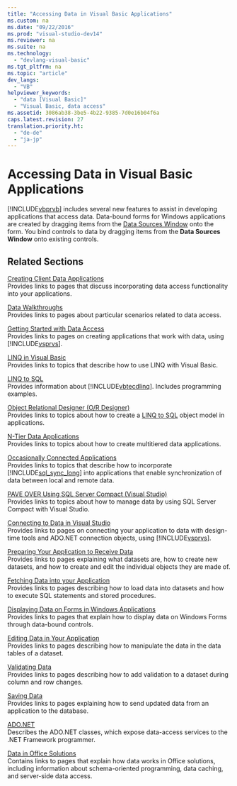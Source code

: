 ```yaml
---
title: "Accessing Data in Visual Basic Applications"
ms.custom: na
ms.date: "09/22/2016"
ms.prod: "visual-studio-dev14"
ms.reviewer: na
ms.suite: na
ms.technology: 
  - "devlang-visual-basic"
ms.tgt_pltfrm: na
ms.topic: "article"
dev_langs: 
  - "VB"
helpviewer_keywords: 
  - "data [Visual Basic]"
  - "Visual Basic, data access"
ms.assetid: 3086ab38-3be5-4b22-9385-7d0e16b04f6a
caps.latest.revision: 27
translation.priority.ht: 
  - "de-de"
  - "ja-jp"
---
```

# Accessing Data in Visual Basic Applications
[!INCLUDE[vbprvb](../VS_csharp/includes/vbprvb_md.md)] includes several new features to assist in developing applications that access data. Data-bound forms for Windows applications are created by dragging items from the [Data Sources Window](assetId:///0d20f699-cc95-45b3-8ecb-c7edf1f67992) onto the form. You bind controls to data by dragging items from the **Data Sources Window** onto existing controls.  
  
## Related Sections  
 [Creating Client Data Applications](assetId:///ab334d5f-4f49-4346-bce0-3325d6130b3e)  
 Provides links to pages that discuss incorporating data access functionality into your applications.  
  
 [Data Walkthroughs](assetId:///15a88fb8-3bee-4962-914d-7a1f8bd40ec4)  
 Provides links to pages about particular scenarios related to data access.  
  
 [Getting Started with Data Access](assetId:///b5bd71f4-23d7-4d6e-91fe-5aa24d0d06d6)  
 Provides links to pages on creating applications that work with data, using [!INCLUDE[vsprvs](../VS_csharp/includes/vsprvs_md.md)].  
  
 [LINQ in Visual Basic](../VS_csharp/linq-in-visual-basic.md)  
 Provides links to topics that describe how to use LINQ with Visual Basic.  
  
 [LINQ to SQL](assetId:///73d13345-eece-471a-af40-4cc7a2f11655)  
 Provides information about [!INCLUDE[vbtecdlinq](../VS_csharp/includes/vbtecdlinq_md.md)]. Includes programming examples.  
  
 [Object Relational Designer (O/R Designer)](assetId:///45e477c0-5c6b-41f9-b2d0-2808fb4f6537)  
 Provides links to topics about how to create a [LINQ to SQL](assetId:///73d13345-eece-471a-af40-4cc7a2f11655) object model in applications.  
  
 [N-Tier Data Applications](assetId:///f6ae2ee0-ea5f-4a79-8f4b-e21c115afb20)  
 Provides links to topics about how to create multitiered data applications.  
  
 [Occasionally Connected Applications](assetId:///5f261728-a9a9-4304-8447-b94404a63099)  
 Provides links to topics that describe how to incorporate [!INCLUDE[sql_sync_long](../VS_csharp/includes/sql_sync_long_md.md)] into applications that enable synchronization of data between local and remote data.  
  
 [PAVE OVER Using SQL Server Compact (Visual Studio)](assetId:///13320dd1-94e5-4077-bf76-8df253695ccc)  
 Provides links to topics about how to manage data by using SQL Server Compact with Visual Studio.  
  
 [Connecting to Data in Visual Studio](assetId:///92f76990-204b-4270-a96a-294e409b79f4)  
 Provides links to pages on connecting your application to data with design-time tools and ADO.NET connection objects, using [!INCLUDE[vsprvs](../VS_csharp/includes/vsprvs_md.md)].  
  
 [Preparing Your Application to Receive Data](assetId:///c17bdb7e-c234-4f2f-9582-5e55c27356ad)  
 Provides links to pages explaining what datasets are, how to create new datasets, and how to create and edit the individual objects they are made of.  
  
 [Fetching Data into your Application](assetId:///f9d28e70-07ce-421f-be95-31507b4ba4c3)  
 Provides links to pages describing how to load data into datasets and how to execute SQL statements and stored procedures.  
  
 [Displaying Data on Forms in Windows Applications](assetId:///be8b6623-86a6-493e-ab7a-050de4661fd6)  
 Provides links to pages that explain how to display data on Windows Forms through data-bound controls.  
  
 [Editing Data in Your Application](assetId:///87191abd-a7e7-4e2d-a010-902b7cbc91ef)  
 Provides links to pages describing how to manipulate the data in the data tables of a dataset.  
  
 [Validating Data](assetId:///b3a9ee4e-5d4d-4411-9c56-c811f2b4ee7e)  
 Provides links to pages describing how to add validation to a dataset during column and row changes.  
  
 [Saving Data](assetId:///21d2b115-62e4-4ac9-a873-dcbb535b8af8)  
 Provides links to pages explaining how to send updated data from an application to the database.  
  
 [ADO.NET](assetId:///5b96ed06-9759-4966-a797-a1d5f6ee50ca)  
 Describes the ADO.NET classes, which expose data-access services to the .NET Framework programmer.  
  
 [Data in Office Solutions](assetId:///8478c095-864b-4ed3-8a70-1fc19b411c6a)  
 Contains links to pages that explain how data works in Office solutions, including information about schema-oriented programming, data caching, and server-side data access.
